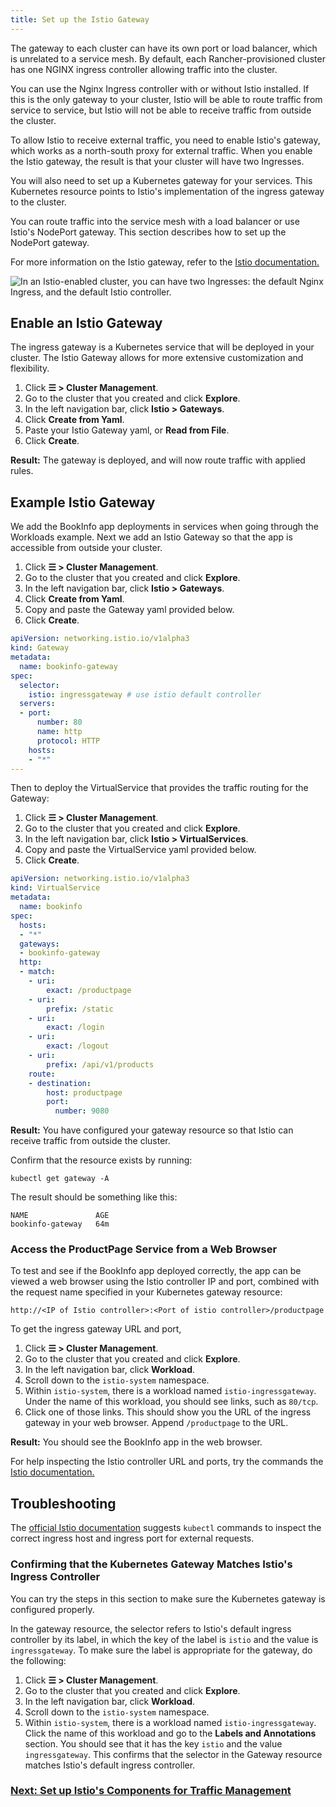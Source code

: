 ```yaml
---
title: Set up the Istio Gateway
---
```


<head>
  <link rel="canonical" href="https://ranchermanager.docs.rancher.com/how-to-guides/advanced-user-guides/istio-setup-guide/set-up-istio-gateway"/>
</head>

The gateway to each cluster can have its own port or load balancer, which is unrelated to a service mesh. By default, each Rancher-provisioned cluster has one NGINX ingress controller allowing traffic into the cluster.

You can use the Nginx Ingress controller with or without Istio installed. If this is the only gateway to your cluster, Istio will be able to route traffic from service to service, but Istio will not be able to receive traffic from outside the cluster.

To allow Istio to receive external traffic, you need to enable Istio's gateway, which works as a north-south proxy for external traffic. When you enable the Istio gateway, the result is that your cluster will have two Ingresses.

You will also need to set up a Kubernetes gateway for your services. This Kubernetes resource points to Istio's implementation of the ingress gateway to the cluster.

You can route traffic into the service mesh with a load balancer or use Istio's NodePort gateway. This section describes how to set up the NodePort gateway.

For more information on the Istio gateway, refer to the [Istio documentation.](https://istio.io/docs/reference/config/networking/v1alpha3/gateway/)

![In an Istio-enabled cluster, you can have two Ingresses: the default Nginx Ingress, and the default Istio controller.](/img/istio-ingress.svg)

## Enable an Istio Gateway

The ingress gateway is a Kubernetes service that will be deployed in your cluster. The Istio Gateway allows for more extensive customization and flexibility.

1.  Click **☰ > Cluster Management**.
1. Go to the cluster that you created and click **Explore**.
1. In the left navigation bar, click **Istio > Gateways**.
1. Click **Create from Yaml**.
1. Paste your Istio Gateway yaml, or **Read from File**.
1. Click **Create**.

**Result:** The gateway is deployed, and will now route traffic with applied rules.

## Example Istio Gateway

We add the BookInfo app deployments in services when going through the Workloads example. Next we add an Istio Gateway so that the app is accessible from outside your cluster.

1.  Click **☰ > Cluster Management**.
1. Go to the cluster that you created and click **Explore**.
1. In the left navigation bar, click **Istio > Gateways**.
1. Click **Create from Yaml**.
1. Copy and paste the Gateway yaml provided below.
1. Click **Create**.

```yaml
apiVersion: networking.istio.io/v1alpha3
kind: Gateway
metadata:
  name: bookinfo-gateway
spec:
  selector:
    istio: ingressgateway # use istio default controller
  servers:
  - port:
      number: 80
      name: http
      protocol: HTTP
    hosts:
    - "*"
---
```

Then to deploy the VirtualService that provides the traffic routing for the Gateway:

1.  Click **☰ > Cluster Management**.
1. Go to the cluster that you created and click **Explore**.
1. In the left navigation bar, click **Istio > VirtualServices**.
1. Copy and paste the VirtualService yaml provided below.
1. Click **Create**.

```yaml
apiVersion: networking.istio.io/v1alpha3
kind: VirtualService
metadata:
  name: bookinfo
spec:
  hosts:
  - "*"
  gateways:
  - bookinfo-gateway
  http:
  - match:
    - uri:
        exact: /productpage
    - uri:
        prefix: /static
    - uri:
        exact: /login
    - uri:
        exact: /logout
    - uri:
        prefix: /api/v1/products
    route:
    - destination:
        host: productpage
        port:
          number: 9080
```

**Result:** You have configured your gateway resource so that Istio can receive traffic from outside the cluster.

Confirm that the resource exists by running:
```
kubectl get gateway -A
```

The result should be something like this:
```
NAME               AGE
bookinfo-gateway   64m
```

### Access the ProductPage Service from a Web Browser

To test and see if the BookInfo app deployed correctly, the app can be viewed a web browser using the Istio controller IP and port, combined with the request name specified in your Kubernetes gateway resource:

`http://<IP of Istio controller>:<Port of istio controller>/productpage`

To get the ingress gateway URL and port,

1.  Click **☰ > Cluster Management**.
1. Go to the cluster that you created and click **Explore**.
1. In the left navigation bar, click **Workload**.
1. Scroll down to the `istio-system` namespace.
1. Within `istio-system`, there is a workload named `istio-ingressgateway`. Under the name of this workload, you should see links, such as `80/tcp`.
1. Click one of those links. This should show you the URL of the ingress gateway in your web browser. Append `/productpage` to the URL.

**Result:** You should see the BookInfo app in the web browser.

For help inspecting the Istio controller URL and ports, try the commands the [Istio documentation.](https://istio.io/docs/tasks/traffic-management/ingress/ingress-control/#determining-the-ingress-ip-and-ports)

## Troubleshooting

The [official Istio documentation](https://istio.io/docs/tasks/traffic-management/ingress/ingress-control/#troubleshooting) suggests `kubectl` commands to inspect the correct ingress host and ingress port for external requests.

### Confirming that the Kubernetes Gateway Matches Istio's Ingress Controller

You can try the steps in this section to make sure the Kubernetes gateway is configured properly.

In the gateway resource, the selector refers to Istio's default ingress controller by its label, in which the key of the label is `istio` and the value is `ingressgateway`.  To make sure the label is appropriate for the gateway, do the following:

1.  Click **☰ > Cluster Management**.
1. Go to the cluster that you created and click **Explore**.
1. In the left navigation bar, click **Workload**.
1. Scroll down to the `istio-system` namespace.
1. Within `istio-system`, there is a workload named `istio-ingressgateway`. Click the name of this workload and go to the **Labels and Annotations** section. You should see that it has the key `istio` and the value `ingressgateway`. This confirms that the selector in the Gateway resource matches Istio's default ingress controller.

### [Next: Set up Istio's Components for Traffic Management](set-up-traffic-management.md)
